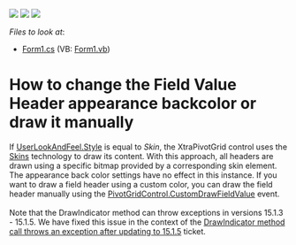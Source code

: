 <!-- default badges list -->
![](https://img.shields.io/endpoint?url=https://codecentral.devexpress.com/api/v1/VersionRange/128581697/13.1.4%2B)
[![](https://img.shields.io/badge/Open_in_DevExpress_Support_Center-FF7200?style=flat-square&logo=DevExpress&logoColor=white)](https://supportcenter.devexpress.com/ticket/details/E2809)
[![](https://img.shields.io/badge/📖_How_to_use_DevExpress_Examples-e9f6fc?style=flat-square)](https://docs.devexpress.com/GeneralInformation/403183)
<!-- default badges end -->
<!-- default file list -->
*Files to look at*:

* [Form1.cs](./CS/WindowsApplication53/Form1.cs) (VB: [Form1.vb](./VB/WindowsApplication53/Form1.vb))
<!-- default file list end -->
# How to change the Field Value Header appearance backcolor or draw it manually


<p>If <a href="http://documentation.devexpress.com/#CoreLibraries/DevExpressLookAndFeelUserLookAndFeel_Styletopic">UserLookAndFeel.Style</a> is equal to <em>Skin</em>, the XtraPivotGrid control uses the <a href="http://documentation.devexpress.com/#WindowsForms/CustomDocument2399">Skins</a> technology to draw its content. With this approach, all headers are drawn using a specific bitmap provided by a corresponding skin element. The appearance back color settings have no effect in this instance. If you want to draw a field header using a custom color, you can draw the field header manually using the <a href="https://documentation.devexpress.com/#WindowsForms/DevExpressXtraPivotGridPivotGridControl_CustomDrawFieldValuetopic">PivotGridControl.CustomDrawFieldValue</a> event.<br><br>Note that the DrawIndicator method can throw exceptions in versions 15.1.3 - 15.1.5. We have fixed this issue in the context of the <a href="https://www.devexpress.com/Support/Center/p/T279173">DrawIndicator method call throws an exception after updating to 15.1.5</a> ticket.</p>

<br/>


